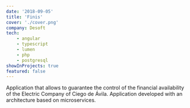 ```yaml
---
date: '2018-09-05'
title: 'Finis'
cover: './cover.png'
company: Desoft
tech:
    - angular
    - typescript
    - lumen
    - php
    - postgresql
showInProjects: true 
featured: false
---
```


Application that allows to guarantee the control of the financial availability of the Electric Company of Ciego de Ávila. Application developed with an architecture based on microservices.  

